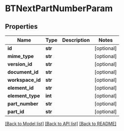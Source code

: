 # BTNextPartNumberParam

## Properties
Name | Type | Description | Notes
------------ | ------------- | ------------- | -------------
**id** | **str** |  | [optional] 
**mime_type** | **str** |  | [optional] 
**version_id** | **str** |  | [optional] 
**document_id** | **str** |  | [optional] 
**workspace_id** | **str** |  | [optional] 
**element_id** | **str** |  | [optional] 
**element_type** | **int** |  | [optional] 
**part_number** | **str** |  | [optional] 
**part_id** | **str** |  | [optional] 

[[Back to Model list]](../README.md#documentation-for-models) [[Back to API list]](../README.md#documentation-for-api-endpoints) [[Back to README]](../README.md)


